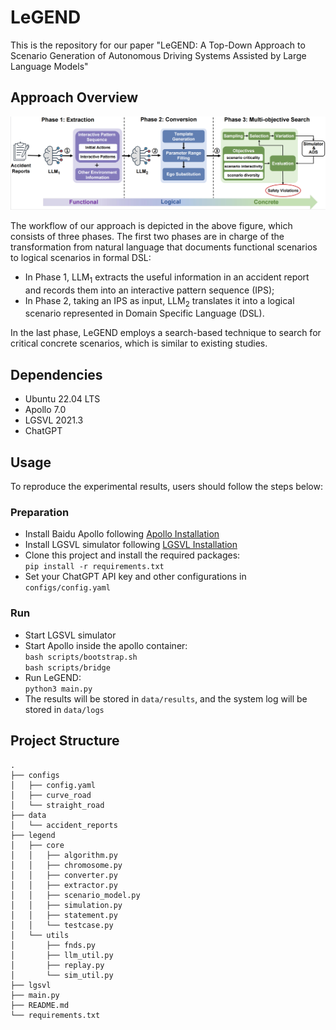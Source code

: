 # LeGEND
This is the repository for our paper "LeGEND: A Top-Down Approach to Scenario Generation of Autonomous Driving Systems Assisted by Large Language Models"

## Approach Overview
![approach overview](images/website_overview.png)

The workflow of our approach is depicted in the above figure, which consists of three phases. The first two phases are in charge of the transformation from natural language that documents functional scenarios to logical scenarios in formal DSL:
* In Phase 1, LLM<sub>1</sub> extracts the useful information in an accident report and records them into an interactive pattern sequence (IPS);
* In Phase 2, taking an IPS as input, LLM<sub>2</sub> translates it into a logical scenario represented in Domain Specific Language (DSL). <br />

In the last phase, LeGEND employs a search-based technique to search for critical concrete scenarios, which is similar to existing studies.


## Dependencies
* Ubuntu 22.04 LTS
* Apollo 7.0
* LGSVL 2021.3
* ChatGPT

## Usage
To reproduce the experimental results, users should follow the steps below:
### Preparation
* Install Baidu Apollo following [Apollo Installation](https://github.com/ApolloAuto/apollo?tab=readme-ov-file#installation)
* Install LGSVL simulator following [LGSVL Installation](https://github.com/YuqiHuai/SORA-SVL)
* Clone this project and install the required packages: <br />
  ```pip install -r requirements.txt```
* Set your ChatGPT API key and other configurations in ```configs/config.yaml```
### Run
* Start LGSVL simulator
* Start Apollo inside the apollo container: <br />
  ``` bash scripts/bootstrap.sh ``` <br />
  ``` bash scripts/bridge ```
* Run LeGEND: <br />
  ```python3 main.py```
* The results will be stored in ``` data/results ```, and the system log will be stored in ``` data/logs ```

## Project Structure
```
.
├── configs
│   ├── config.yaml
│   ├── curve_road
│   └── straight_road
├── data
│   └── accident_reports
├── legend
│   ├── core
│   │   ├── algorithm.py
│   │   ├── chromosome.py
│   │   ├── converter.py
│   │   ├── extractor.py
│   │   ├── scenario_model.py
│   │   ├── simulation.py
│   │   ├── statement.py
│   │   └── testcase.py
│   └── utils
│       ├── fnds.py
│       ├── llm_util.py
│       ├── replay.py
│       └── sim_util.py
├── lgsvl
├── main.py
├── README.md
└── requirements.txt




